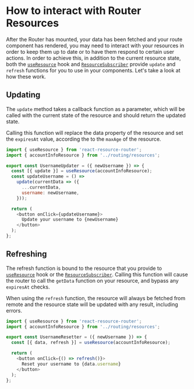 # How to interact with Router Resources

After the Router has mounted, your data has been fetched and your route component has rendered, you may need to interact with your resources in order to keep them up to date or to have them respond to certain user actions. In order to achieve this, in addition to the current resource state, both the [`useResource`](/api/hooks#useresource) hook and [`ResourceSubscriber`](/api/components#resourcesubscriber) provide `update` and `refresh` functions for you to use in your components. Let's take a look at how these work.

## Updating

The `update` method takes a callback function as a parameter, which will be called with the current state of the resource and should return the updated state.

Calling this function will replace the data property of the resource and set the `expiresAt` value, according the to the `maxAge` of the resource.

```js
import { useResource } from 'react-resource-router';
import { accountInfoResource } from '../routing/resources';

export const UsernameUpdater = ({ newUsername }) => {
  const [{ update }] = useResource(accountInfoResource);
  const updateUsername = () =>
    update(currentData => ({
      ...currentData,
      username: newUsername,
    }));

  return (
    <button onClick={updateUsername}>
      Update your username to {newUsername}
    </button>
  );
};
```

## Refreshing

The refresh function is bound to the resource that you provide to [`useResource`](/api/hooks#useresource) hook or the [`ResourceSubscriber`](/api/components#resourcesubscriber). Calling this function will cause the router to call the `getData` function on your resource, and bypass any `expiresAt` checks.

When using the `refresh` function, the resource will always be fetched from remote and the resource state will be updated with any result, including errors.

```js
import { useResource } from 'react-resource-router';
import { accountInfoResource } from '../routing/resources';

export const UsernameResetter = ({ newUsername }) => {
  const [{ data, refresh }] = useResource(accountInfoResource);

  return (
    <button onClick={() => refresh()}>
      Reset your username to {data.username}
    </button>
  );
};
```

